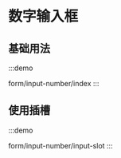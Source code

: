 

# 数字输入框

## 基础用法
:::demo

form/input-number/index
:::

## 使用插槽
:::demo

form/input-number/input-slot
:::

<!-- @include: ./explain.md -->

